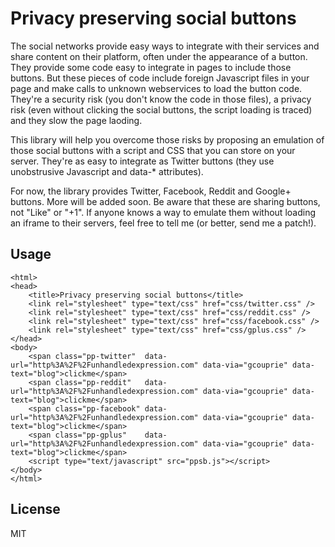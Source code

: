 Privacy preserving social buttons
==================================

The social networks provide easy ways to integrate with their services and share content on their platform, often under the appearance of a button. They provide some code easy to integrate in pages to include those buttons. But these pieces of code include foreign Javascript files in your page and make calls to unknown webservices to load the button code. They're a security risk (you don't know the code in those files), a privacy risk (even without clicking the social buttons, the script loading is traced) and they slow the page laoding.

This library will help you overcome those risks by proposing an emulation of those social buttons with a script and CSS that you can store on your server. They're as easy to integrate as Twitter buttons (they use unobstrusive Javascript and data-* attributes).

For now, the library provides Twitter, Facebook, Reddit and Google+ buttons. More will be added soon. Be aware that these are sharing buttons, not "Like" or "+1". If anyone knows a way to emulate them without loading an iframe to their servers, feel free to tell me (or better, send me a patch!).


Usage
-------
    <html>
    <head>
        <title>Privacy preserving social buttons</title>
        <link rel="stylesheet" type="text/css" href="css/twitter.css" />
        <link rel="stylesheet" type="text/css" href="css/reddit.css" />
        <link rel="stylesheet" type="text/css" href="css/facebook.css" />
        <link rel="stylesheet" type="text/css" href="css/gplus.css" />
    </head>
    <body>
        <span class="pp-twitter"  data-url="http%3A%2F%2Funhandledexpression.com" data-via="gcouprie" data-text="blog">clickme</span>
        <span class="pp-reddit"   data-url="http%3A%2F%2Funhandledexpression.com" data-via="gcouprie" data-text="blog">clickme</span>
        <span class="pp-facebook" data-url="http%3A%2F%2Funhandledexpression.com" data-via="gcouprie" data-text="blog">clickme</span>
        <span class="pp-gplus"    data-url="http%3A%2F%2Funhandledexpression.com" data-via="gcouprie" data-text="blog">clickme</span>
        <script type="text/javascript" src="ppsb.js"></script>
    </body>
    </html>

License
-------
MIT
